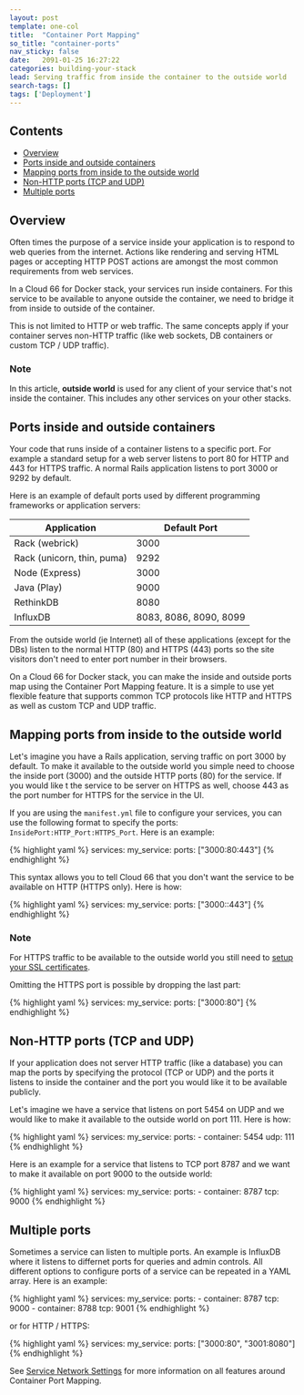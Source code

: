 ```yaml
---
layout: post
template: one-col
title:  "Container Port Mapping"
so_title: "container-ports"
nav_sticky: false
date:   2091-01-25 16:27:22
categories: building-your-stack
lead: Serving traffic from inside the container to the outside world
search-tags: []
tags: ['Deployment']
---
```


<h2>Contents</h2>
<ul class="page-toc">
    <li><a href="#overview">Overview</a></li>
    <li><a href="#ports-inside-and-outside">Ports inside and outside containers</a></li>
    <li><a href="#mapping-ports">Mapping ports from inside to the outside world</a></li>
		<li><a href="#non-http">Non-HTTP ports (TCP and UDP)</a></li>
		<li><a href="#multiple-ports">Multiple ports</a></li>
</ul>

<h2 id="overview">Overview</h2>

Often times the purpose of a service inside your application is to respond to web queries from the internet. Actions like rendering and serving HTML pages or accepting HTTP POST actions are amongst the most common requirements from web services.

In a Cloud 66 for Docker stack, your services run inside containers. For this service to be available to anyone outside the container, we need to bridge it from inside to outside of the container.

This is not limited to HTTP or web traffic. The same concepts apply if your container serves non-HTTP traffic (like web sockets, DB containers or custom TCP / UDP traffic).

<div class="notice">
	<h3>Note</h3>
	<p>In this article, <b>outside world</b> is used for any client of your service that's not inside the container. This includes any other services on your other stacks.</p>
</div>

<h2 id="ports-inside-and-outside">Ports inside and outside containers</h2>

Your code that runs inside of a container listens to a specific port. For example a standard setup for a web server listens to port 80 for HTTP and 443 for HTTPS traffic. A normal Rails application listens to port 3000 or 9292 by default.

Here is an example of default ports used by different programming frameworks or application servers:

<table class='table table-bordered table-striped'>
	<thead>
		<tr>
			<th>Application</th>
			<th>Default Port</th>
		</tr>
	</thead>
	<tbody>
		<tr><td>Rack (webrick)</td><td>3000</td></tr>
    <tr><td>Rack (unicorn, thin, puma)</td><td>9292</td></tr>
    <tr><td>Node (Express)</td><td>3000</td></tr>
    <tr><td>Java (Play)</td><td>9000</td></tr>
    <tr><td>RethinkDB</td><td>8080</td></tr>
    <tr><td>InfluxDB</td><td>8083, 8086, 8090, 8099</td></tr>
  </tbody>
</table>

From the outside world (ie Internet) all of these applications (except for the DBs) listen to the normal HTTP (80) and HTTPS (443) ports so the site visitors don't need to enter port number in their browsers.

On a Cloud 66 for Docker stack, you can make the inside and outside ports map using the Container Port Mapping feature. It is a simple to use yet flexible feature that supports common TCP protocols like HTTP and HTTPS as well as custom TCP and UDP traffic.

<h2 id="mapping-ports">Mapping ports from inside to the outside world</h2>

Let's imagine you have a Rails application, serving traffic on port 3000 by default. To make it available to the outside world you simple need to choose the inside port (3000) and the outside HTTP ports (80) for the service. If you would like t the service to be server on HTTPS as well, choose 443 as the port number for HTTPS for the service in the UI.

If you are using the `manifest.yml` file to configure your services, you can use the following format to specify the ports: `InsidePort:HTTP_Port:HTTPS_Port`. Here is an example:

{% highlight yaml %}
services:
    my_service:
        ports: ["3000:80:443"]
{% endhighlight %}

This syntax allows you to tell Cloud 66 that you don't want the service to be available on HTTP (HTTPS only). Here is how:

{% highlight yaml %}
services:
    my_service:
        ports: ["3000::443"]
{% endhighlight %}

<div class="notice">
	<h3>Note</h3>
	<p>For HTTPS traffic to be available to the outside world you still need to <a href="/stack-add-ins/ssl-certificate">setup your SSL certificates</a>.</p>
</div>

Omitting the HTTPS port is possible by dropping the last part:

{% highlight yaml %}
services:
    my_service:
        ports: ["3000:80"]
{% endhighlight %}

<h2 id="non-http">Non-HTTP ports (TCP and UDP)</h2>

If your application does not server HTTP traffic (like a database) you can map the ports by specifying the protocol (TCP or UDP) and the ports it listens to inside the container and the port you would like it to be available publicly.

Let's imagine we have a service that listens on port 5454 on UDP and we would like to make it available to the outside world on port 111. Here is how:

{% highlight yaml %}
services:
    my_service:
        ports:
          - container: 5454
            udp: 111
{% endhighlight %}

Here is an example for a service that listens to TCP port 8787 and we want to make it available on port 9000 to the outside world:

{% highlight yaml %}
services:
    my_service:
        ports:
          - container: 8787
            tcp: 9000
{% endhighlight %}

<h2 id="multiple-ports">Multiple ports</h2>

Sometimes a service can listen to multiple ports. An example is InfluxDB where it listens to differnet ports for queries and admin controls. All different options to configure ports of a service can be repeated in a YAML array. Here is an example:

{% highlight yaml %}
services:
    my_service:
        ports:
          - container: 8787
            tcp: 9000
          - container: 8788
            tcp: 9001
{% endhighlight %}

or for HTTP / HTTPS:

{% highlight yaml %}
services:
    my_service:
        ports: ["3000:80", "3001:8080"]
{% endhighlight %}

See [Service Network Settings](/network/service-network-settings) for more information on all features around Container Port Mapping.
